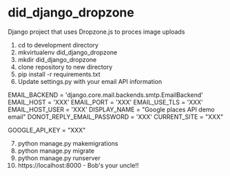 # did_django_dropzone
Django project that uses Dropzone.js to proces image uploads

1) cd to development directory
2) mkvirtualenv did_django_dropzone
3) mkdir did_django_dropzone
4) clone repository to new directory
5) pip install -r requirements.txt
6) Update settings.py with your email API information

EMAIL_BACKEND = 'django.core.mail.backends.smtp.EmailBackend'
EMAIL_HOST = 'XXX'
EMAIL_PORT = 'XXX'
EMAIL_USE_TLS = 'XXX'
EMAIL_HOST_USER = 'XXX'
DISPLAY_NAME = "Google places API demo email"
DONOT_REPLY_EMAIL_PASSWORD = 'XXX'
CURRENT_SITE = "XXX"

GOOGLE_API_KEY = "XXX"


7) python manage.py makemigrations
8) python manage.py migrate
9) python manage.py runserver
10) https://localhost:8000 - Bob's your uncle!! 

